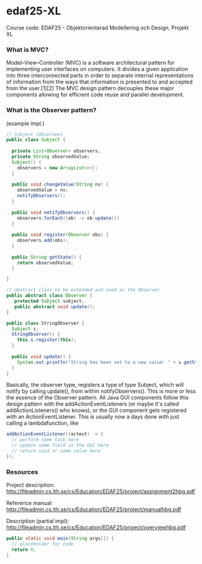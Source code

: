 # edaf25-XL
Course code: EDAF25 - Objektorienterad Modellering och Design, Projekt XL

### What is MVC?
Model–View–Controller (MVC) is a software architectural pattern for implementing user interfaces on computers. It divides a given application into three interconnected parts in order to separate internal representations of information from the ways that information is presented to and accepted from the user.[1][2] The MVC design pattern decouples these major components allowing for efficient code reuse and parallel development.

### What is the Observer pattern?
(example impl.) 
```Java
// Subject (Observee)
public class Subject {
  
  private List<Observer> observers;
  private String observedValue;
  Subject() {
    observers = new ArrayList<>();
  }
  
  public void changeValue(String nv) {
    observedValue = nv;
    notifyObservers();
  }
  
  public void notifyObservers() {
    observers.forEach((ob) -> ob.update())
  }
  
  public void register(Observer obs) {
    observers.add(obs);  
  }
  
  public String getState() {
    return observedValue;
  }

}

// abstract class to be extended and used as the Observer
public abstract class Observer {
   protected Subject subject;
   public abstract void update();
}

public class StringObserver {
  Subject s;
  StringObserver() {
    this.s.register(this);
  }
  
  public void update() {
    System.out.println("String has been set to a new value: " + s.getState();
  }
}
``` 

Basically, the observer type, registers a type of type Subject, which will notify by calling update(), from within notifyObservers(). This is more or less the essence of the Observer pattern. All Java GUI components follow this design pattern with the addActionEventListeners (or maybe it's called addActionListeners() who knows), or the GUI component 
gets registered with an ActionEventListener. This is usually now a days done with just calling a lambdafunction, like 
``` Java
addActionEventListener((actevt) -> {
  // perform some task here
  // update some field in the GUI here
  // return void or some value here
});
```
### Resources
Project description: http://fileadmin.cs.lth.se/cs/Education/EDAF25/project/assignment2hbg.pdf

Reference manual: http://fileadmin.cs.lth.se/cs/Education/EDAF25/project/manualhbg.pdf

Description (partial impl): http://fileadmin.cs.lth.se/cs/Education/EDAF25/project/overviewhbg.pdf

``` Java
public static void main(String args[]) {
  // placeholder for code
  return 0;
}
```
